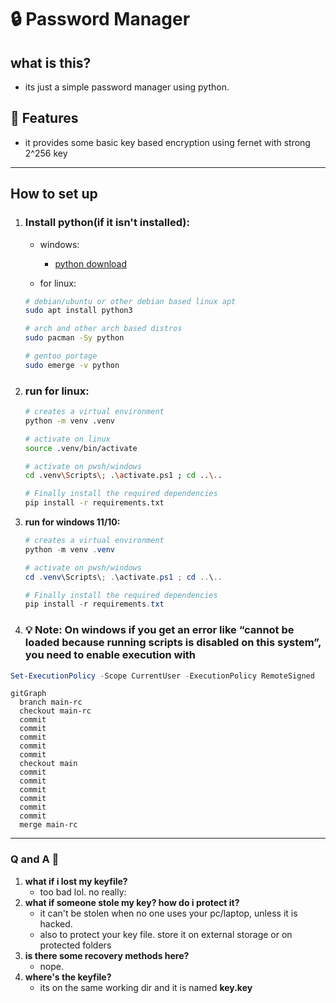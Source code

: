 # 🔒 Password Manager

## what is this?

- its just a simple password manager using python.

## 🫰 Features

- it provides some basic key based encryption using fernet with strong 2^256 key

---

## How to set up

1. ### **Install python(if it isn't installed):**

   - windows:
     - [python download](https://www.python.org/downloads/windows/)

   - for linux:

    ```bash
    # debian/ubuntu or other debian based linux apt
    sudo apt install python3

    # arch and other arch based distros
    sudo pacman -Sy python

    # gentoo portage
    sudo emerge -v python
    ```

2. ### **run for linux:**

    ```bash
    # creates a virtual environment
    python -m venv .venv

    # activate on linux
    source .venv/bin/activate

    # activate on pwsh/windows
    cd .venv\Scripts\; .\activate.ps1 ; cd ..\..

    # Finally install the required dependencies
    pip install -r requirements.txt
    ```

3. **run for windows 11/10:**

    ```ps1
    # creates a virtual environment
    python -m venv .venv

    # activate on pwsh/windows
    cd .venv\Scripts\; .\activate.ps1 ; cd ..\..

    # Finally install the required dependencies
    pip install -r requirements.txt
    ```

4. ### 💡 Note: On windows if you get an error like “cannot be loaded because running scripts is disabled on this system”, you need to enable execution with

```ps1
Set-ExecutionPolicy -Scope CurrentUser -ExecutionPolicy RemoteSigned
```

```mermaid
gitGraph
  branch main-rc
  checkout main-rc
  commit
  commit
  commit
  commit
  commit
  checkout main
  commit
  commit
  commit
  commit
  commit
  commit
  merge main-rc
```

---

### Q and A 💬

1. **what if i lost my keyfile?**
    - too bad lol. no really:
2. **what if someone stole my key? how do i protect it?**
     - it can't be stolen when no one uses your pc/laptop, unless it is hacked.
     - also to protect your key file. store it on external storage or on protected folders
3. **is there some recovery methods here?**
     - nope.
4. **where's the keyfile?**
    - its on the same working dir and it is named **key.key**
